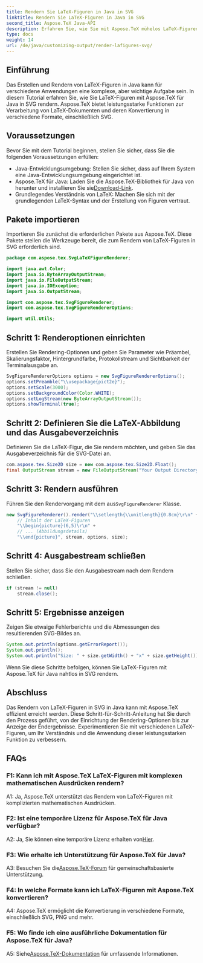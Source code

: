 ```yaml
---
title: Rendern Sie LaTeX-Figuren in Java in SVG
linktitle: Rendern Sie LaTeX-Figuren in Java in SVG
second_title: Aspose.TeX Java-API
description: Erfahren Sie, wie Sie mit Aspose.TeX mühelos LaTeX-Figuren in Java in SVG rendern. Befolgen Sie diese Schritt-für-Schritt-Anleitung für eine nahtlose Integration.
type: docs
weight: 14
url: /de/java/customizing-output/render-lafigures-svg/
---
```

## Einführung

Das Erstellen und Rendern von LaTeX-Figuren in Java kann für verschiedene Anwendungen eine komplexe, aber wichtige Aufgabe sein. In diesem Tutorial erfahren Sie, wie Sie LaTeX-Figuren mit Aspose.TeX für Java in SVG rendern. Aspose.TeX bietet leistungsstarke Funktionen zur Verarbeitung von LaTeX-Dokumenten und deren Konvertierung in verschiedene Formate, einschließlich SVG.

## Voraussetzungen

Bevor Sie mit dem Tutorial beginnen, stellen Sie sicher, dass Sie die folgenden Voraussetzungen erfüllen:

- Java-Entwicklungsumgebung: Stellen Sie sicher, dass auf Ihrem System eine Java-Entwicklungsumgebung eingerichtet ist.
-  Aspose.TeX für Java: Laden Sie die Aspose.TeX-Bibliothek für Java von herunter und installieren Sie sie[Download-Link](https://releases.aspose.com/tex/java/).
- Grundlegendes Verständnis von LaTeX: Machen Sie sich mit der grundlegenden LaTeX-Syntax und der Erstellung von Figuren vertraut.

## Pakete importieren

Importieren Sie zunächst die erforderlichen Pakete aus Aspose.TeX. Diese Pakete stellen die Werkzeuge bereit, die zum Rendern von LaTeX-Figuren in SVG erforderlich sind.

```java
package com.aspose.tex.SvgLaTeXFigureRenderer;

import java.awt.Color;
import java.io.ByteArrayOutputStream;
import java.io.FileOutputStream;
import java.io.IOException;
import java.io.OutputStream;

import com.aspose.tex.SvgFigureRenderer;
import com.aspose.tex.SvgFigureRendererOptions;

import util.Utils;
```

## Schritt 1: Renderoptionen einrichten

Erstellen Sie Rendering-Optionen und geben Sie Parameter wie Präambel, Skalierungsfaktor, Hintergrundfarbe, Protokollstream und Sichtbarkeit der Terminalausgabe an.

```java
SvgFigureRendererOptions options = new SvgFigureRendererOptions();
options.setPreamble("\\usepackage{pict2e}");
options.setScale(3000);
options.setBackgroundColor(Color.WHITE);
options.setLogStream(new ByteArrayOutputStream());
options.showTerminal(true);
```

## Schritt 2: Definieren Sie die LaTeX-Abbildung und das Ausgabeverzeichnis

Definieren Sie die LaTeX-Figur, die Sie rendern möchten, und geben Sie das Ausgabeverzeichnis für die SVG-Datei an.

```java
com.aspose.tex.Size2D size = new com.aspose.tex.Size2D.Float();
final OutputStream stream = new FileOutputStream("Your Output Directory" + "text-and-formula.svg");
```

## Schritt 3: Rendern ausführen

 Führen Sie den Rendervorgang mit dem aus`SvgFigureRenderer` Klasse.

```java
new SvgFigureRenderer().render("\\setlength{\\unitlength}{0.8cm}\r\n" +
    // Inhalt der LaTeX-Figuren
    "\\begin{picture}(6,5)\r\n" +
    // ... (Abbildungsdetails)
    "\\end{picture}", stream, options, size);
```

## Schritt 4: Ausgabestream schließen

Stellen Sie sicher, dass Sie den Ausgabestream nach dem Rendern schließen.

```java
if (stream != null)
    stream.close();
```

## Schritt 5: Ergebnisse anzeigen

Zeigen Sie etwaige Fehlerberichte und die Abmessungen des resultierenden SVG-Bildes an.

```java
System.out.println(options.getErrorReport());
System.out.println();
System.out.println("Size: " + size.getWidth() + "x" + size.getHeight());
```

Wenn Sie diese Schritte befolgen, können Sie LaTeX-Figuren mit Aspose.TeX für Java nahtlos in SVG rendern.

## Abschluss

Das Rendern von LaTeX-Figuren in SVG in Java kann mit Aspose.TeX effizient erreicht werden. Diese Schritt-für-Schritt-Anleitung hat Sie durch den Prozess geführt, von der Einrichtung der Rendering-Optionen bis zur Anzeige der Endergebnisse. Experimentieren Sie mit verschiedenen LaTeX-Figuren, um Ihr Verständnis und die Anwendung dieser leistungsstarken Funktion zu verbessern.

## FAQs

### F1: Kann ich mit Aspose.TeX LaTeX-Figuren mit komplexen mathematischen Ausdrücken rendern?

A1: Ja, Aspose.TeX unterstützt das Rendern von LaTeX-Figuren mit komplizierten mathematischen Ausdrücken.

### F2: Ist eine temporäre Lizenz für Aspose.TeX für Java verfügbar?

 A2: Ja, Sie können eine temporäre Lizenz erhalten von[Hier](https://purchase.aspose.com/temporary-license/).

### F3: Wie erhalte ich Unterstützung für Aspose.TeX für Java?

 A3: Besuchen Sie die[Aspose.TeX-Forum](https://forum.aspose.com/c/tex/47) für gemeinschaftsbasierte Unterstützung.

### F4: In welche Formate kann ich LaTeX-Figuren mit Aspose.TeX konvertieren?

A4: Aspose.TeX ermöglicht die Konvertierung in verschiedene Formate, einschließlich SVG, PNG und mehr.

### F5: Wo finde ich eine ausführliche Dokumentation für Aspose.TeX für Java?

 A5: Siehe[Aspose.TeX-Dokumentation](https://reference.aspose.com/tex/java/) für umfassende Informationen.